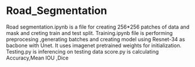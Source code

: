 # Road_Segmentation


Road segmentation.ipynb is a file for creating 256*256 patches of data and mask and creting train and test split.
Training.ipynb file is performing preprocesing ,generating batches and creating model using Resnet-34 as bacbone with Unet. It uses imagenet pretrained weights for initialization.
Testing.py is inferencing on testing data 
score.py is calculating Accuracy,Mean IOU ,Dice
